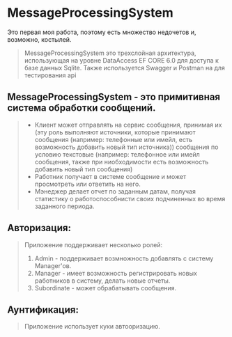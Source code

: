 # MessageProcessingSystem

Это первая моя работа, поэтому есть множество недочетов и, возможно, костылей.

> MessageProcessingSystem это трехслойная архитектура, использующая на уровне DataAccess EF CORE 6.0 для доступа к базе данных Sqlite.
> Также используется Swagger и Postman на для тестирования api

MessageProcessingSystem - это примитивная система обработки сообщений.
-----------------------
> - Клиент может отправлять на сервис сообщения, принимая их (эту роль выполняют источники, которые принимают сообщения 
> (например: телефонные или имейл, есть возможность добавить новый тип источника))
> сообщения по условию текстовые
> (например: телефонное или имейл сообщения, также при ниобходимости есть возможность добавить новый тип сообщения)
> - Работник получает в системе сообщение и может просмотреть или ответить на него.
> - Мэнеджер делает отчет по заданным датам, получая статистику о работоспособнисти своих подчиненных во время заданного периода.

Авторизация:
-----------
> Приложение поддерживает несколько ролей:
> 1) Admin - поддерживает возмножность добавлять с систему Manager'ов.
> 2) Manager - имеет возможность регистрировать новых работников в систему, делать новые отчеты.
> 3) Subordinate - может обрабатывать сообщения.

Аунтификация:
------------
> Приложение использует куки автооризацию.
